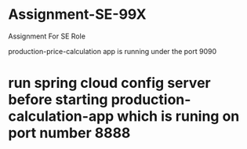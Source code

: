 # Assignment-SE-99X
Assignment For SE Role

production-price-calculation app is running under the port 9090
# run spring cloud config server before starting production-calculation-app which is runing on port number 8888
